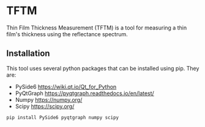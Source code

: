 # TFTM
Thin Film Thickness Measurement (TFTM) is a tool for measuring a thin film's thickness using the reflectance spectrum.

## Installation
This tool uses several python packages that can be installed using pip. They are:
 - PySide6 https://wiki.qt.io/Qt_for_Python
 - PyQtGraph https://pyqtgraph.readthedocs.io/en/latest/
 - Numpy https://numpy.org/
 - Scipy https://scipy.org/

`pip install PySide6 pyqtgraph numpy scipy`